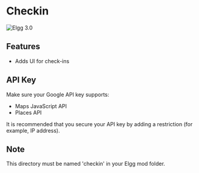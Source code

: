 Checkin
===========

![Elgg 3.0](https://img.shields.io/badge/Elgg-3.0-green.svg?style=flat-square)

## Features

- Adds UI for check-ins

## API Key

Make sure your Google API key supports:

 - Maps JavaScript API 
 - Places API
 
It is recommended that you secure your API key by adding a restriction (for example, IP address).

## Note

This directory must be named 'checkin' in your Elgg mod folder.